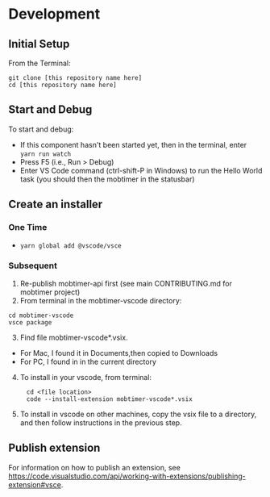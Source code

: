 # Development

## Initial Setup

From the Terminal:

  ```
  git clone [this repository name here]
  cd [this repository name here]
  ```

## Start and Debug

To start and debug:

- If this component hasn't been started yet, then in the terminal, enter `yarn run watch`        
- Press F5 (i.e., Run > Debug)
- Enter VS Code command (ctrl-shift-P in Windows) to run the Hello World task 
  (you should then the mobtimer in the statusbar)

## Create an installer

### One Time
- `yarn global add @vscode/vsce`   

### Subsequent
1. Re-publish mobtimer-api first (see main CONTRIBUTING.md for mobtimer project)
2. From terminal in the mobtimer-vscode directory: 
```
cd mobtimer-vscode
vsce package
```
3. Find file mobtimer-vscode*.vsix. 
  - For Mac, I found it in Documents,then copied to Downloads
  - For PC, I found in in the current directory
4. To install in your vscode, from terminal: 

```
     cd <file location>
     code --install-extension mobtimer-vscode*.vsix
```
5. To install in vscode on other machines, copy the vsix file to a directory, and then follow instructions in the previous step.

## Publish extension

For information on how to publish an extension, see https://code.visualstudio.com/api/working-with-extensions/publishing-extension#vsce.

